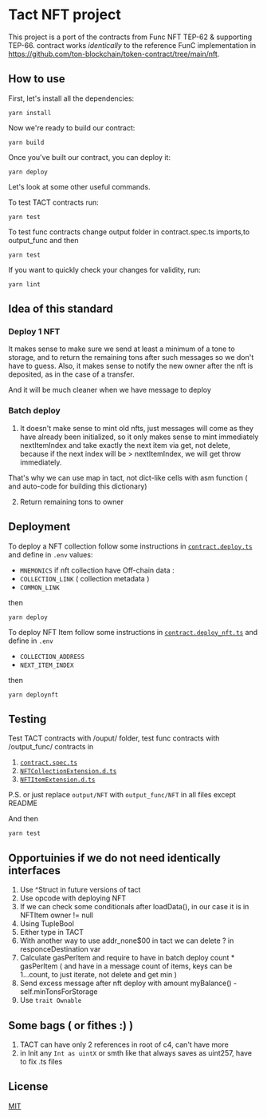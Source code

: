 # Tact NFT project

This project is a port of the contracts from Func NFT TEP-62 & supporting TEP-66.
contract works *identically* to the reference FunC implementation in https://github.com/ton-blockchain/token-contract/tree/main/nft.

## How to use

First, let's install all the dependencies:

```shell
yarn install
```

Now we're ready to build our contract:

```shell
yarn build
```

Once you've built our contract, you can deploy it:

```shell
yarn deploy
```
Let's look at some other useful commands.

To test TACT contracts run:

```shell
yarn test
```

To test func contracts change output folder in contract.spec.ts imports,to output_func and then 
```shell
yarn test 
``` 


If you want to quickly check your changes for validity, run:

```shell
yarn lint
```

## Idea of this standard 
### Deploy 1 NFT
It makes sense to make sure we send at least a minimum of a tone to storage, and to return the remaining tons after such messages so we don't have to guess. Also, it makes sense to notify the new owner after the nft is deposited, as in the case of a transfer.

And it will be much cleaner when we have message to deploy

### Batch deploy 
1) It doesn't make sense to mint old nfts, just messages will come as they have already been initialized, so it only makes sense to mint immediately nextItemIndex and take exactly the next item via get, not delete, because if the next index will be > nextItemIndex, we will get throw immediately. 

That's why we can use map in tact, not dict-like cells with asm function ( and auto-code for building this dictionary)

2) Return remaining tons to owner

## Deployment

To deploy a NFT collection follow some instructions in [`contract.deploy.ts`](./sources/contract.deploy.ts) and define in `.env` values:
- `MNEMONICS` 
if nft collection have Off-chain data : 
- `COLLECTION_LINK` ( collection metadata )
- `COMMON_LINK` 

then 
```shell 
yarn deploy
```

To deploy NFT Item follow some instructions in [`contract.deploy_nft.ts`](./sources/contract.deploy_nft.ts) and define in `.env`
- `COLLECTION_ADDRESS`
- `NEXT_ITEM_INDEX`

then 
```shell 
yarn deploynft
```

## Testing

Test TACT contracts with /ouput/ folder, test func contracts with /output_func/ contracts in 
1) [`contract.spec.ts`](./sources/contract.spec.ts) 
2) [`NFTCollectionExtension.d.ts`](./sources/utils/NFTCollectionExtension.d.ts) 
3) [`NFTItemExtension.d.ts`](./sources/utils/NFTItemExtension.d.ts) 

P.S. or just replace `output/NFT` with `output_func/NFT` in all files except README

And then 

```shell 
yarn test
```

## Opportuinies if we do not need identically interfaces 
1) Use ^Struct in future versions of tact
2) Use opcode with deploying NFT 
3) If we can check some conditionals after loadData(), in our case it is in NFTItem owner != null
4) Using TupleBool 
5) Either type in TACT
6) With another way to use addr_none$00 in tact we can delete ? in responceDestination var  
7) Calculate gasPerItem and require to have in batch deploy count * gasPerItem ( and have in a message count of items, keys can be 1...count, to just iterate, not delete and get min ) 
8) Send excess message after nft deploy with amount myBalance() - self.minTonsForStorage
9) Use `trait Ownable` 

## Some bags ( or fithes :) ) 
1) TACT can have only 2 references in root of c4, can't have more 
2) in Init any `Int as uintX` or smth like that always saves as uint257, have to fix .ts files 

## License

[MIT](./LICENSE)
